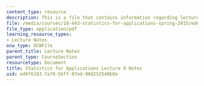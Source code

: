```yaml
---
content_type: resource
description: This is a file that contains information regarding lecture 9 notes.
file: /media/courses/18-443-statistics-for-applications-spring-2015/ed6f61037a705bff87ed90d252540b0a_MIT18_443S15_LEC9.pdf
file_type: application/pdf
learning_resource_types:
- Lecture Notes
ocw_type: OCWFile
parent_title: Lecture Notes
parent_type: CourseSection
resourcetype: Document
title: Statistics for Applications Lecture 9 Notes
uid: ed6f6103-7a70-5bff-87ed-90d252540b0a
---
```

